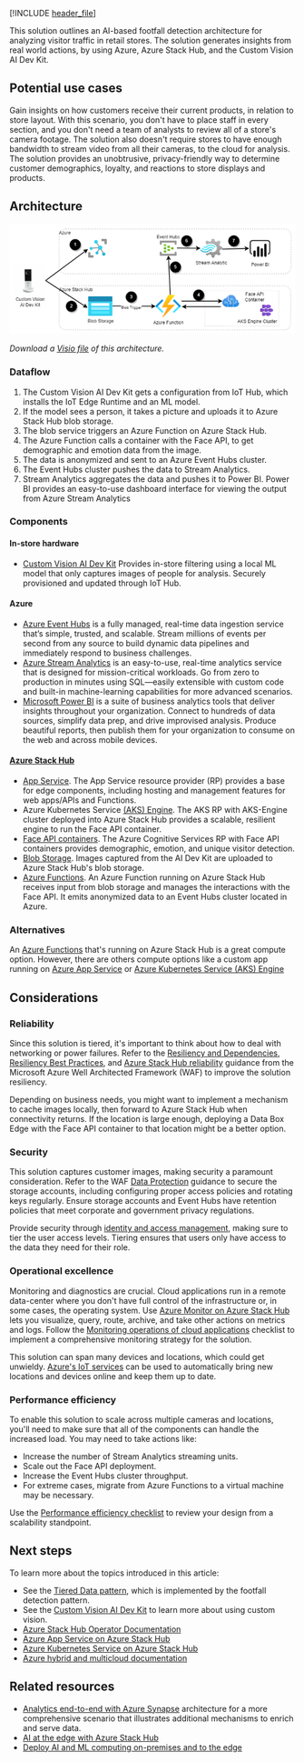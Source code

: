 [!INCLUDE [header_file](../../../includes/sol-idea-header.md)]

This solution outlines an AI-based footfall detection architecture for analyzing visitor traffic in retail stores. The solution generates insights from real world actions, by using Azure, Azure Stack Hub, and the Custom Vision AI Dev Kit.

## Potential use cases

Gain insights on how customers receive their current products, in relation to store layout. With this scenario, you don't have to place staff in every section, and you don't need a team of analysts to review all of a store's camera footage. The solution also doesn't require stores to have enough bandwidth to stream video from all their cameras, to the cloud for analysis. The solution provides an unobtrusive, privacy-friendly way to determine customer demographics, loyalty, and reactions to store displays and products.

## Architecture

![A diagram that displays the hybrid footfall detection architecture.](../media/hybrid-footfall-detection.png)

_Download a [Visio file](https://arch-center.azureedge.net/hybrid-footfall-detection.vsdx) of this architecture._

### Dataflow

1. The Custom Vision AI Dev Kit gets a configuration from IoT Hub, which installs the IoT Edge Runtime and an ML model.
2. If the model sees a person, it takes a picture and uploads it to Azure Stack Hub blob storage.
3. The blob service triggers an Azure Function on Azure Stack Hub.
4. The Azure Function calls a container with the Face API, to get demographic and emotion data from the image.
5. The data is anonymized and sent to an Azure Event Hubs cluster.
6. The Event Hubs cluster pushes the data to Stream Analytics.
7. Stream Analytics aggregates the data and pushes it to Power BI. Power BI provides an easy-to-use dashboard interface for viewing the output from Azure Stream Analytics

### Components

#### In-store hardware

* [Custom Vision AI Dev Kit](https://azure.github.io/Vision-AI-DevKit-Pages/) Provides in-store filtering using a local ML model that only captures images of people for analysis. Securely provisioned and updated through IoT Hub.

#### Azure

* [Azure Event Hubs](https://azure.microsoft.com/services/event-hubs) is a fully managed, real-time data ingestion service that’s simple, trusted, and scalable. Stream millions of events per second from any source to build dynamic data pipelines and immediately respond to business challenges.
* [Azure Stream Analytics](https://azure.microsoft.com/services/stream-analytics) is an easy-to-use, real-time analytics service that is designed for mission-critical workloads. Go from zero to production in minutes using SQL—easily extensible with custom code and built-in machine-learning capabilities for more advanced scenarios.
* [Microsoft Power BI](https://powerbi.microsoft.com/) is a suite of business analytics tools that deliver insights throughout your organization. Connect to hundreds of data sources, simplify data prep, and drive improvised analysis. Produce beautiful reports, then publish them for your organization to consume on the web and across mobile devices.

#### [Azure Stack Hub](https://azure.microsoft.com/products/azure-stack/hub)

* [App Service](https://azure.microsoft.com/services/app-service/). The App Service resource provider (RP) provides a base for edge components, including hosting and management features for web apps/APIs and Functions.
* Azure Kubernetes Service  [(AKS) Engine](https://azure.microsoft.com/services/kubernetes-service). The AKS RP with AKS-Engine cluster deployed into Azure Stack Hub provides a scalable, resilient engine to run the Face API container.
* [Face API containers](https://azure.microsoft.com/services/cognitive-services/face). The Azure Cognitive Services RP with Face API containers provides demographic, emotion, and unique visitor detection.
* [Blob Storage](https://azure.microsoft.com/services/storage/blobs/). Images captured from the AI Dev Kit are uploaded to Azure Stack Hub's blob storage.
* [Azure Functions](https://azure.microsoft.com/services/functions/). An Azure Function running on Azure Stack Hub receives input from blob storage and manages the interactions with the Face API. It emits anonymized data to an Event Hubs cluster located in Azure.

### Alternatives

An [Azure Functions](/azure-stack/operator/azure-stack-app-service-overview) that's running on Azure Stack Hub is a great compute option. However, there are others compute options like a custom app running on [Azure App Service](/azure-stack/operator/azure-stack-app-service-deploy) or [Azure Kubernetes Service (AKS) Engine](https://github.com/Azure/aks-engine)

## Considerations

### Reliability

Since this solution is tiered, it's important to think about how to deal with networking or power failures. Refer to the [Resiliency and Dependencies](/azure/architecture/framework/resiliency/design-resiliency), [Resiliency Best Practices](/azure/architecture/framework/resiliency/design-best-practices), and [Azure Stack Hub reliability](/azure/architecture/framework/services/hybrid/azure-stack-hub/reliability) guidance from the Microsoft Azure Well Architected Framework (WAF) to improve the solution resiliency.

Depending on business needs, you might want to implement a mechanism to cache images locally, then forward to Azure Stack Hub when connectivity returns. If the location is large enough, deploying a Data Box Edge with the Face API container to that location might be a better option.

### Security

This solution captures customer images, making security a paramount consideration. Refer to the WAF [Data Protection](/azure/architecture/framework/security/design-storage) guidance to secure the storage accounts, including configuring proper access policies and rotating keys regularly. Ensure storage accounts and Event Hubs have retention policies that meet corporate and government privacy regulations.

Provide security through [identity and access management](/azure/architecture/framework/security/design-identity), making sure to tier the user access levels. Tiering ensures that users only have access to the data they need for their role.

### Operational excellence

Monitoring and diagnostics are crucial. Cloud applications run in a remote data-center where you don't have full control of the infrastructure or, in some cases, the operating system. Use [Azure Monitor on Azure Stack Hub](/azure-stack/user/azure-stack-metrics-azure-data) lets you visualize, query, route, archive, and take other actions on metrics and logs. Follow the [Monitoring operations of cloud applications](/azure/architecture/framework/devops/checklist) checklist to implement a comprehensive monitoring strategy for the solution.

This solution can span many devices and locations, which could get unwieldy. [Azure's IoT services](/azure/iot-fundamentals/) can be used to automatically bring new locations and devices online and keep them up to date.

### Performance efficiency

To enable this solution to scale across multiple cameras and locations, you'll need to make sure that all of the components can handle the increased load. You may need to take actions like:

* Increase the number of Stream Analytics streaming units.
* Scale out the Face API deployment.
* Increase the Event Hubs cluster throughput.
* For extreme cases, migrate from Azure Functions to a virtual machine may be necessary.

Use the [Performance efficiency checklist](/azure/architecture/framework/scalability/performance-efficiency) to review your design from a scalability standpoint.

## Next steps

To learn more about the topics introduced in this article:

* See the [Tiered Data pattern](https://aka.ms/tiereddatadeploy), which is implemented by the footfall detection pattern.
* See the [Custom Vision AI Dev Kit](https://azure.github.io/Vision-AI-DevKit-Pages/) to learn more about using custom vision.
* [Azure Stack Hub Operator Documentation](/azure-stack/operator)
* [Azure App Service on Azure Stack Hub](/azure-stack/operator/azure-stack-app-service-overview)
* [Azure Kubernetes Service on Azure Stack Hub](/azure-stack/operator/aks-add-on)
* [Azure hybrid and multicloud documentation](/hybrid)

## Related resources

* [Analytics end-to-end with Azure Synapse](/azure/architecture/example-scenario/dataplate2e/data-platform-end-to-end) architecture for a more comprehensive scenario that illustrates additional mechanisms to enrich and serve data.
* [AI at the edge with Azure Stack Hub](./ai-at-the-edge.yml)
* [Deploy AI and ML computing on-premises and to the edge](../../hybrid/deploy-ai-ml-azure-stack-edge.yml)

